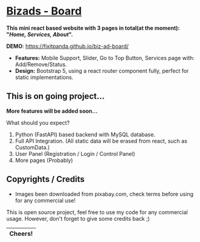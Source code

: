 # [Bizads - Board](https://github.com/Fixitpanda/biz-ad-board)

**This mini react based website with 3 pages in total(at the moment): "*Home,  Services, About*".**

**DEMO**: https://fixitpanda.github.io/biz-ad-board/

* **Features:** Mobile Support, Slider, Go to Top Button, Services page with: Add/Remove/Status.
* **Design:** Bootstrap 5, using a react router component fully, perfect for static implementations.

## This is on going project...

**More features will be added soon...** 

What should you expect?

1. Python (FastAPI) based backend with MySQL database.
2. Full API Integration. (All static data will be erased from react, such as CustomData.)
3. User Panel (Registration / Login / Control Panel)
4. More pages (Probably)

## Copyrights / Credits

* Images been downloaded from pixabay.com, check terms before using for any commercial use!

This is open source project, feel free to use my code for any commercial usage. However, don't forget to give some credits back ;)


| Cheers! |
| ------- |

